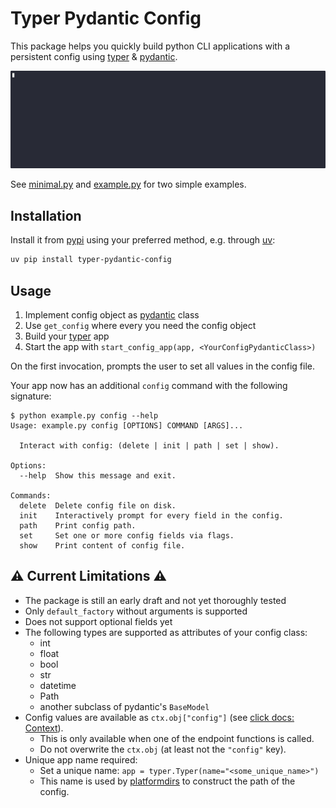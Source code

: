 # Typer Pydantic Config

This package helps you quickly build python CLI applications with a persistent config using [typer](https://typer.tiangolo.com/) & [pydantic](https://docs.pydantic.dev/latest/).

![minimal_example.gif](https://github.com/david-fischer/typer-pydantic-config/blob/main/assets/minimal_example.gif)

See [minimal.py](src/examples/minimal.py) and [example.py](src/examples/example.py) for two simple examples.

## Installation
Install it from [pypi](https://pypi.org/project/typer-pydantic-config/) using your preferred method, e.g. through [uv](https://github.com/astral-sh/uv):
```bash
uv pip install typer-pydantic-config
```

## Usage

1. Implement config object as [pydantic](https://docs.pydantic.dev/latest/) class
2. Use `get_config` where every you need the config object
3. Build your [typer](https://typer.tiangolo.com/) app
4. Start the app with `start_config_app(app, <YourConfigPydanticClass>)`

On the first invocation, prompts the user to set all values in the config file.

Your app now has an additional `config` command with the following signature:
```text
$ python example.py config --help
Usage: example.py config [OPTIONS] COMMAND [ARGS]...

  Interact with config: (delete | init | path | set | show).

Options:
  --help  Show this message and exit.

Commands:
  delete  Delete config file on disk.
  init    Interactively prompt for every field in the config.
  path    Print config path.
  set     Set one or more config fields via flags.
  show    Print content of config file.
```


## ⚠ Current Limitations ⚠
 * The package is still an early draft and not yet thoroughly tested
 * Only `default_factory` without arguments is supported
 * Does not support optional fields yet
 * The following types are supported as attributes of your config class:
   * int
   * float
   * bool
   * str
   * datetime
   * Path
   * another subclass of pydantic's `BaseModel`
 * Config values are available as `ctx.obj["config"]` (see [click docs: Context](https://click.palletsprojects.com/en/stable/api/#click.Context)).
   * This is only available when one of the endpoint functions is called.
   * Do not overwrite the `ctx.obj` (at least not the `"config"` key).
 * Unique app name required:
   * Set a unique name: `app = typer.Typer(name="<some_unique_name>")`
   * This name is used by [platformdirs](https://github.com/tox-dev/platformdirs) to construct the path of the config.
